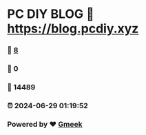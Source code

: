 # PC DIY BLOG :link: https://blog.pcdiy.xyz 
### :page_facing_up: [8](https://blog.pcdiy.xyz/tag.html) 
### :speech_balloon: 0 
### :hibiscus: 14489 
### :alarm_clock: 2024-06-29 01:19:52 
### Powered by :heart: [Gmeek](https://github.com/Meekdai/Gmeek)
